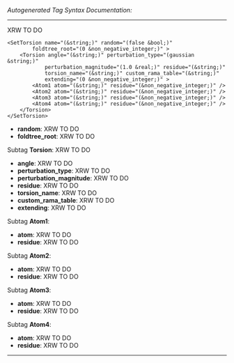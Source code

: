 _Autogenerated Tag Syntax Documentation:_

---
XRW TO DO

```
<SetTorsion name="(&string;)" random="(false &bool;)"
        foldtree_root="(0 &non_negative_integer;)" >
    <Torsion angle="(&string;)" perturbation_type="(gaussian &string;)"
            perturbation_magnitude="(1.0 &real;)" residue="(&string;)"
            torsion_name="(&string;)" custom_rama_table="(&string;)"
            extending="(0 &non_negative_integer;)" >
        <Atom1 atom="(&string;)" residue="(&non_negative_integer;)" />
        <Atom2 atom="(&string;)" residue="(&non_negative_integer;)" />
        <Atom3 atom="(&string;)" residue="(&non_negative_integer;)" />
        <Atom4 atom="(&string;)" residue="(&non_negative_integer;)" />
    </Torsion>
</SetTorsion>
```

-   **random**: XRW TO DO
-   **foldtree_root**: XRW TO DO


Subtag **Torsion**:   XRW TO DO

-   **angle**: XRW TO DO
-   **perturbation_type**: XRW TO DO
-   **perturbation_magnitude**: XRW TO DO
-   **residue**: XRW TO DO
-   **torsion_name**: XRW TO DO
-   **custom_rama_table**: XRW TO DO
-   **extending**: XRW TO DO


Subtag **Atom1**:   

-   **atom**: XRW TO DO
-   **residue**: XRW TO DO

Subtag **Atom2**:   

-   **atom**: XRW TO DO
-   **residue**: XRW TO DO

Subtag **Atom3**:   

-   **atom**: XRW TO DO
-   **residue**: XRW TO DO

Subtag **Atom4**:   

-   **atom**: XRW TO DO
-   **residue**: XRW TO DO

---

